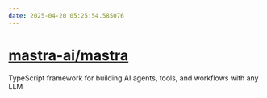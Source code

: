```yaml
---
date: 2025-04-20 05:25:54.585076
---
```


# [mastra-ai/mastra](https://github.com/mastra-ai/mastra)

TypeScript framework for building AI agents, tools, and workflows with any LLM